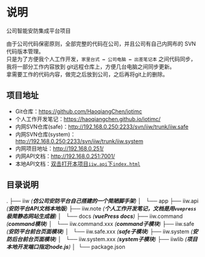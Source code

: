 <!-- @author chenhaoqiang (chenhaoqiang.irxk@gmail.com) -->
<!-- @date    2019-04-01 10:30:36 -->
# 说明

公司智能安防集成平台项目

由于公司代码保密原则，全部完整的代码在公司，并且公司有自己内网布的 SVN 代码版本管理。  
只是为了方便我个人工作开发，`家里台式 ↔ 公司电脑 ↔ 出差笔记本`  之间代码同步，我将一部分工作内容放到 git远程仓库上，方便几台电脑之间同步更新。  
拿需要工作的代码内容，做完之后放到公司，之后再将git上的删除。  

## 项目地址

- Git仓库：<https://github.com/HaoqiangChen/iotimc>
- 个人工作开发笔记：<https://haoqiangchen.github.io/iotimc/>
- 内网SVN仓库(safe)：<http://192.168.0.250:2233/svn/iiw/trunk/iiw.safe>
- 内网SVN仓库(system)：<http://192.168.0.250:2233/svn/iiw/trunk/iiw.system>
- 内网项目地址：<http://192.168.0.251/>
- 内网API文档：<http://192.168.0.251:7001/>
- 本地API文档：<a href="file://C:/Users/iotimc/Desktop/iotimc/iiw.api/192.168.0.251_7001/index.html" target="_blank">双击打开本项目`iiw.api`下`index.html`</a>

## 目录说明

.
├── iiw _(**仿公司安防平台自己搭建的一个简陋脚手架**)_
│   └── app
├── iiw.api _(**安防平台API文档本地版**)_
├── iiw.note _(**个人工作开发笔记，文档是用`vuepress`极简静态网站生成器**)_
│   └── docs _(**vuePress docs**)_
├── iiw.command _(**command模块**)_
│   └── iiw.command.xxx _(**command子模块**)_
├── iiw.safe _(**安防平台前台页面模块**)_
│   └── iiw.safe.xxx _(**safe子模块**)_
├── iiw.system _(**安防后台前台页面模块**)_
│   └── iiw.system.xxx _(**system子模块**)_
├── iiwlib _(**项目本地开发端口指定node.js**)_
│ 
└── package.json

